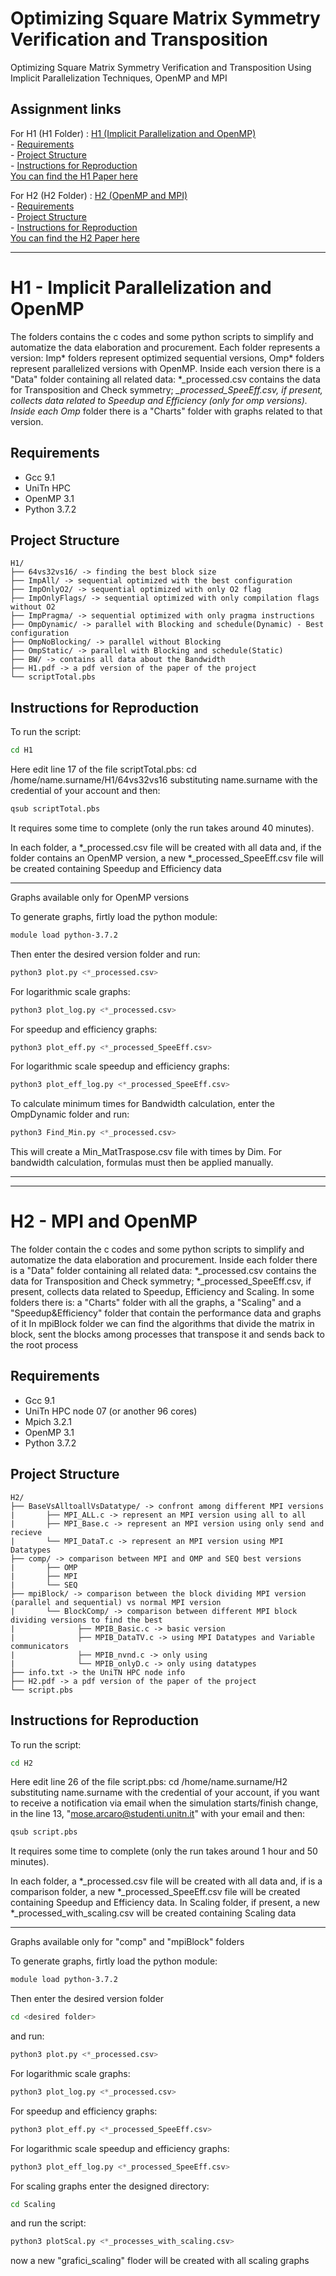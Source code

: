 # Optimizing Square Matrix Symmetry Verification and Transposition

Optimizing Square Matrix Symmetry Verification and Transposition Using Implicit Parallelization Techniques, OpenMP and MPI

## Assignment links
For H1 (H1 Folder) :  [H1 (Implicit Parallelization and OpenMP)](#h1---implicit-parallelization-and-openmp) <br>
    - [Requirements](#requirements) <br>
    - [Project Structure](#project-structure) <br>
    - [Instructions for Reproduction](#instruction-for-reproduction) <br>
[You can find the H1 Paper here](H1/H1.pdf) <br>
    

For H2 (H2 Folder) :  [H2 (OpenMP and MPI)](#h2---mpi-and-openmp) <br>
    - [Requirements](#requirements-1) <br>
    - [Project Structure](#project-structure-1) <br>
    - [Instructions for Reproduction](#instruction-for-reproduction-1) <br>
[You can find the H2 Paper here](H2/H2.pdf) <br>

***

# H1 - Implicit Parallelization and OpenMP

The folders contains the c codes and some python scripts to simplify and automatize the data elaboration and procurement.
Each folder represents a version: Imp* folders represent optimized sequential versions, Omp* folders represent parallelized versions with OpenMP.
Inside each version there is a "Data" folder containing all related data: *_processed.csv contains the data for Transposition and Check symmetry;  *_processed_SpeeEff.csv, if present, collects data related to Speedup and Efficiency (only for omp versions).
Inside each Omp* folder there is a "Charts" folder with graphs related to that version.

## Requirements

- Gcc 9.1
- UniTn HPC
- OpenMP 3.1
- Python 3.7.2

## Project Structure

```
H1/
├── 64vs32vs16/ -> finding the best block size
├── ImpAll/ -> sequential optimized with the best configuration
├── ImpOnlyO2/ -> sequential optimized with only O2 flag
├── ImpOnlyFlags/ -> sequential optimized with only compilation flags without O2
├── ImpPragma/ -> sequential optimized with only pragma instructions
├── OmpDynamic/ -> parallel with Blocking and schedule(Dynamic) - Best configuration
├── OmpNoBlocking/ -> parallel without Blocking
├── OmpStatic/ -> parallel with Blocking and schedule(Static)
├── BW/ -> contains all data about the Bandwidth
├── H1.pdf -> a pdf version of the paper of the project
└── scriptTotal.pbs
```

## Instructions for Reproduction 

To run the script:
```bash
cd H1
```
Here edit line 17 of the file scriptTotal.pbs: cd /home/name.surname/H1/64vs32vs16 substituting name.surname with the credential of your account and then:
```bash
qsub scriptTotal.pbs
```
It requires some time to complete (only the run takes around 40 minutes).

In each folder, a *_processed.csv file will be created with all data
and, if the folder contains an OpenMP version, a new *_processed_SpeeEff.csv file will be created containing Speedup and Efficiency data

-----

Graphs available only for OpenMP versions

To generate graphs, firtly load the python module:
```bash
module load python-3.7.2
```

Then enter the desired version folder and run:
```python
python3 plot.py <*_processed.csv>
```
For logarithmic scale graphs:
```python
python3 plot_log.py <*_processed.csv>
```
For speedup and efficiency graphs:
```python
python3 plot_eff.py <*_processed_SpeeEff.csv>
```
For logarithmic scale speedup and efficiency graphs:
```python
python3 plot_eff_log.py <*_processed_SpeeEff.csv>
```
To calculate minimum times for Bandwidth calculation, enter the OmpDynamic folder and run:
```python
python3 Find_Min.py <*_processed.csv>
```
This will create a Min_MatTraspose.csv file with times by Dim.
For bandwidth calculation, formulas must then be applied manually.

---

---

# H2 - MPI and OpenMP

The folder contain the c codes and some python scripts to simplify and automatize the data elaboration and procurement.
Inside each folder there is a "Data" folder containing all related data: *_processed.csv contains the data for Transposition and Check symmetry; *_processed_SpeeEff.csv, if present, collects data related to Speedup, Efficiency and Scaling.
In some folders there is: a "Charts" folder with all the graphs, a "Scaling" and a "Speedup&Efficiency" folder that contain the performance data and graphs of it
In mpiBlock folder we can find the algorithms that divide the matrix in block, sent the blocks among processes that transpose it and sends back to the root process

## Requirements

- Gcc 9.1
- UniTn HPC node 07 (or another 96 cores)
- Mpich 3.2.1
- OpenMP 3.1
- Python 3.7.2

## Project Structure
```
H2/
├── BaseVsAlltoallVsDatatype/ -> confront among different MPI versions
|       ├── MPI_ALL.c -> represent an MPI version using all to all
|       ├── MPI_Base.c -> represent an MPI version using only send and recieve
|       └── MPI_DataT.c -> represent an MPI version using MPI Datatypes
├── comp/ -> comparison between MPI and OMP and SEQ best versions
|       ├── OMP
|       ├── MPI 
|       └── SEQ
├── mpiBlock/ -> comparison between the block dividing MPI version (parallel and sequential) vs normal MPI version
|       └── BlockComp/ -> comparison between different MPI block dividing versions to find the best
|              ├── MPIB_Basic.c -> basic version 
|              ├── MPIB_DataTV.c -> using MPI Datatypes and Variable communicators
|              ├── MPIB_nvnd.c -> only using
|              └── MPIB_onlyD.c -> only using datatypes
├── info.txt -> the UniTN HPC node info
├── H2.pdf -> a pdf version of the paper of the project
└── script.pbs
```

## Instructions for Reproduction 

To run the script:
```bash
cd H2
```
Here edit line 26 of the file script.pbs: cd /home/name.surname/H2 substituting name.surname with the credential of your account, if you want to receive a notification via email when the simulation starts/finish change, in the line 13, "mose.arcaro@studenti.unitn.it" with your email and then:
```bash
qsub script.pbs
```
It requires some time to complete (only the run takes around 1 hour and 50 minutes).

In each folder, a *_processed.csv file will be created with all data 
and, if is a comparison folder, a new *_processed_SpeeEff.csv file will be created containing Speedup and Efficiency data.
In Scaling folder, if present, a new *_processed_with_scaling.csv will be created containing Scaling data

-----

Graphs available only for "comp" and "mpiBlock" folders

To generate graphs, firtly load the python module:
```bash
module load python-3.7.2
```

Then enter the desired version folder 
```bash
cd <desired folder>
```
and run:
```python
python3 plot.py <*_processed.csv>
```
For logarithmic scale graphs:
```python
python3 plot_log.py <*_processed.csv>
```
For speedup and efficiency graphs:
```python
python3 plot_eff.py <*_processed_SpeeEff.csv>
```
For logarithmic scale speedup and efficiency graphs:
```python
python3 plot_eff_log.py <*_processed_SpeeEff.csv>
```
For scaling graphs enter the designed directory:
```bash
cd Scaling
```
and run the script:
```python
python3 plotScal.py <*_processes_with_scaling.csv>
```

now a new "grafici_scaling" floder will be created with all scaling graphs




